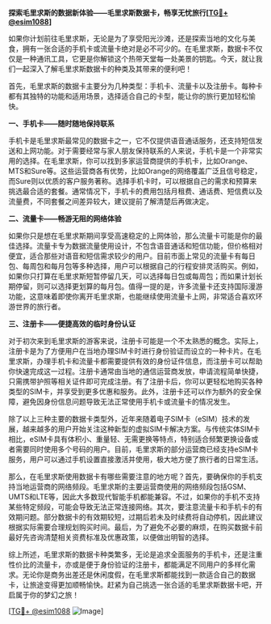 **探索毛里求斯的数据新体验——毛里求斯数据卡，畅享无忧旅行[[TG💪+ @esim1088](https://t.me/s/esim1088)]**

如果你计划前往毛里求斯，无论是为了享受阳光沙滩，还是探索当地的文化与美食，拥有一张合适的手机卡或流量卡绝对是必不可少的。在毛里求斯，数据卡不仅仅是一种通讯工具，它更是你解锁这个热带天堂每一处美景的钥匙。今天，就让我们一起深入了解毛里求斯数据卡的种类及其带来的便利吧！

首先，毛里求斯的数据卡主要分为几种类型：手机卡、流量卡以及注册卡。每种卡都有其独特的功能和适用场景，选择适合自己的卡型，能让你的旅行更加轻松愉快。

**一、手机卡——随时随地保持联系**

手机卡是毛里求斯最常见的数据卡之一，它不仅提供语音通话服务，还支持短信发送和上网功能。对于需要经常与家人朋友保持联系的人来说，手机卡是一个非常实用的选择。在毛里求斯，你可以找到多家运营商提供的手机卡，比如Orange、MTS和Sure等。这些运营商各有优势，比如Orange的网络覆盖广泛且信号稳定，而Sure则以优质的客户服务著称。选择手机卡时，可以根据自己的需求和预算来挑选最合适的套餐。通常情况下，手机卡的费用包括月租费、通话费、短信费以及流量费，不同套餐之间差异较大，建议提前了解清楚后再做决定。

**二、流量卡——畅游无阻的网络体验**

如果你只是想在毛里求斯期间享受高速稳定的上网体验，那么流量卡可能是你的最佳选择。流量卡专为数据流量使用设计，不包含语音通话和短信功能，但价格相对便宜，适合那些对语音和短信需求较少的用户。目前市面上常见的流量卡有每日包、每周包和每月包等多种选择，用户可以根据自己的行程安排灵活购买。例如，如果你只打算在毛里求斯短暂停留几天，可以选择每日包或每周包；而如果计划长期停留，则可以选择更划算的每月包。值得一提的是，许多流量卡还支持国际漫游功能，这意味着即使你离开毛里求斯，也能继续使用流量卡上网，非常适合喜欢环游世界的旅行者。

**三、注册卡——便捷高效的临时身份认证**

对于初次来到毛里求斯的游客来说，注册卡可能是一个不太熟悉的概念。实际上，注册卡是为了方便用户在当地办理SIM卡时进行身份验证而设立的一种卡片。在毛里求斯，办理手机卡和流量卡都需要提供有效的身份证件信息，而注册卡可以帮助你快速完成这一过程。注册卡通常由当地的通信运营商发放，申请流程简单快捷，只需携带护照等相关证件即可完成注册。有了注册卡后，你可以更轻松地购买各种类型的SIM卡，并享受到更多优惠和服务。此外，注册卡还可以作为额外的安全保障，避免因身份信息问题导致无法正常使用手机卡或流量卡的情况发生。

除了以上三种主要的数据卡类型外，近年来随着电子SIM卡（eSIM）技术的发展，越来越多的用户开始关注这种新型的虚拟SIM卡解决方案。与传统实体SIM卡相比，eSIM卡具有体积小、重量轻、无需更换等特点，特别适合频繁更换设备或者需要同时使用多个号码的用户。目前，毛里求斯的部分运营商已经支持eSIM卡服务，用户可以通过手机设置直接激活并使用，极大地方便了旅行者的日常生活。

那么，在毛里求斯使用数据卡有哪些需要注意的地方呢？首先，要确保你的手机支持当地运营商的网络频段。毛里求斯的主要运营商使用的网络频段包括GSM、UMTS和LTE等，因此大多数现代智能手机都能兼容。不过，如果你的手机不支持某些特定频段，可能会导致无法正常连接网络。其次，要注意流量卡和手机卡的有效期问题。部分数据卡的有效期较短，过期后若未及时续费将自动停机，因此建议根据实际需要合理规划购买时间。最后，为了避免不必要的麻烦，在购买数据卡前最好先咨询清楚相关资费标准及优惠政策，以便做出明智的选择。

综上所述，毛里求斯的数据卡种类繁多，无论是追求全面服务的手机卡，还是注重性价比的流量卡，亦或是便于身份验证的注册卡，都能满足不同用户的多样化需求。无论你是商务出差还是休闲度假，在毛里求斯都能找到一款适合自己的数据卡，让旅途变得更加顺畅愉快。赶紧为自己挑选一张合适的毛里求斯数据卡吧，开启属于你的梦幻之旅！

[[TG💪+ @esim1088](https://t.me/s/esim1088) ![Image](https://i.postimg.cc/4NQfJmqS/Snipaste-2025-05-13-00-14-12.png)]